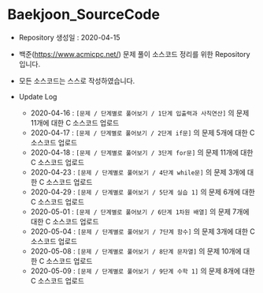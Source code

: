 # Baekjoon_SourceCode

* Repository 생성일 : 2020-04-15
* 백준(https://www.acmicpc.net/) 문제 풀이 소스코드 정리를 위한 Repository 입니다.
* 모든 소스코드는 스스로 작성하였습니다.

* Update Log
  * 2020-04-16 : `[문제 / 단계별로 풀어보기 / 1단계 입출력과 사칙연산]` 의 문제 11개에 대한 C 소스코드 업로드
  * 2020-04-17 : `[문제 / 단계별로 풀어보기 / 2단계 if문]` 의 문제 5개에 대한 C 소스코드 업로드
  * 2020-04-18 : `[문제 / 단계별로 풀어보기 / 3단계 for문]` 의 문제 11개에 대한 C 소스코드 업로드
  * 2020-04-23 : `[문제 / 단계별로 풀어보기 / 4단계 while문]` 의 문제 3개에 대한 C 소스코드 업로드
  * 2020-04-29 : `[문제 / 단계별로 풀어보기 / 5단계 실습 1]` 의 문제 6개에 대한 C 소스코드 업로드
  * 2020-05-01 : `[문제 / 단계별로 풀어보기 / 6단계 1차원 배열]` 의 문제 7개에 대한 C 소스코드 업로드
  * 2020-05-04 : `[문제 / 단계별로 풀어보기 / 7단계 함수]` 의 문제 3개에 대한 C 소스코드 업로드
  * 2020-05-08 : `[문제 / 단계별로 풀어보기 / 8단계 문자열]` 의 문제 10개에 대한 C 소스코드 업로드
  * 2020-05-09 : `[문제 / 단계별로 풀어보기 / 9단계 수학 1]` 의 문제 8개에 대한 C 소스코드 업로드
